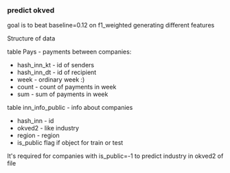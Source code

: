 ### predict okved

goal is to beat baseline=0.12 on f1_weighted generating different features

Structure of data

table Pays - payments between companies:
* hash_inn_kt	- id of senders
* hash_inn_dt	- id of recipient
* week - ordinary week :)
* count -	count of payments in week
* sum -	sum of payments in week

table inn_info_public - info about companies
* hash_inn - id
* okved2 - like industry
* region - region 
* is_public	flag if object for train or test

It's required for companies with is_public=-1 to predict industry in okved2 of file
